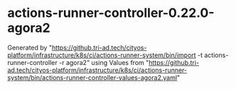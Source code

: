# actions-runner-controller-0.22.0-agora2
Generated by "https://github.tri-ad.tech/cityos-platform/infrastructure/k8s/ci/actions-runner-system/bin/import -t actions-runner-controller -r agora2"
using Values from "https://github.tri-ad.tech/cityos-platform/infrastructure/k8s/ci/actions-runner-system/bin/actions-runner-controller-values-agora2.yaml"
